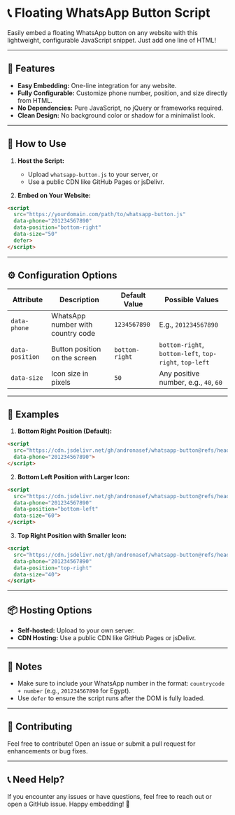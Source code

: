 # 📞 Floating WhatsApp Button Script

Easily embed a floating WhatsApp button on any website with this lightweight, configurable JavaScript snippet. Just add one line of HTML!

---

## 🚀 Features
- **Easy Embedding:** One-line integration for any website.
- **Fully Configurable:** Customize phone number, position, and size directly from HTML.
- **No Dependencies:** Pure JavaScript, no jQuery or frameworks required.
- **Clean Design:** No background color or shadow for a minimalist look.

---

## 🔧 How to Use
1. **Host the Script:**  
   - Upload `whatsapp-button.js` to your server, or
   - Use a public CDN like GitHub Pages or jsDelivr.

2. **Embed on Your Website:**
```html
<script 
  src="https://yourdomain.com/path/to/whatsapp-button.js" 
  data-phone="201234567890" 
  data-position="bottom-right" 
  data-size="50" 
  defer>
</script>
```

---

## ⚙️ Configuration Options

| Attribute      | Description                         | Default Value      | Possible Values                |
| -------------- | ----------------------------------- | ------------------ | ------------------------------- |
| `data-phone`   | WhatsApp number with country code     | `1234567890`       | E.g., `201234567890`             |
| `data-position`| Button position on the screen        | `bottom-right`     | `bottom-right`, `bottom-left`, `top-right`, `top-left` |
| `data-size`    | Icon size in pixels                  | `50`               | Any positive number, e.g., `40`, `60` |

---

## 🎨 Examples

1. **Bottom Right Position (Default):**
```html
<script 
  src="https://cdn.jsdelivr.net/gh/andronasef/whatsapp-button@refs/heads/master/whatsapp-button.js" 
  data-phone="201234567890">
</script>
```

2. **Bottom Left Position with Larger Icon:**
```html
<script 
  src="https://cdn.jsdelivr.net/gh/andronasef/whatsapp-button@refs/heads/master/whatsapp-button.js" 
  data-phone="201234567890" 
  data-position="bottom-left" 
  data-size="60">
</script>
```

3. **Top Right Position with Smaller Icon:**
```html
<script 
  src="https://cdn.jsdelivr.net/gh/andronasef/whatsapp-button@refs/heads/master/whatsapp-button.js" 
  data-phone="201234567890" 
  data-position="top-right" 
  data-size="40">
</script>
```

---

## 📦 Hosting Options

- **Self-hosted:** Upload to your own server.
- **CDN Hosting:** Use a public CDN like GitHub Pages or jsDelivr.

---

## 📝 Notes
- Make sure to include your WhatsApp number in the format: `countrycode + number` (e.g., `201234567890` for Egypt).
- Use `defer` to ensure the script runs after the DOM is fully loaded.

---

## 🙌 Contributing
Feel free to contribute! Open an issue or submit a pull request for enhancements or bug fixes.

---

## 📞 Need Help?
If you encounter any issues or have questions, feel free to reach out or open a GitHub issue. Happy embedding! 🎉

